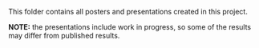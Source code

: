 This folder contains all posters and presentations created in this project.

**NOTE:** the presentations include work in progress, so some of the results may differ from published results.
